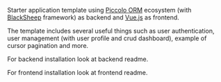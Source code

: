 Starter application template using [Piccolo ORM](https://piccolo-orm.com/) ecosystem (with [BlackSheep](https://www.neoteroi.dev/blacksheep/) framework) as backend and [Vue.js](https://vuejs.org/) as frontend.

The template includes several useful things such as user authentication, user management (with user profile and crud dashboard), example of cursor pagination and more.

For backend installation look at backend readme.

For frontend installation look at frontend readme.